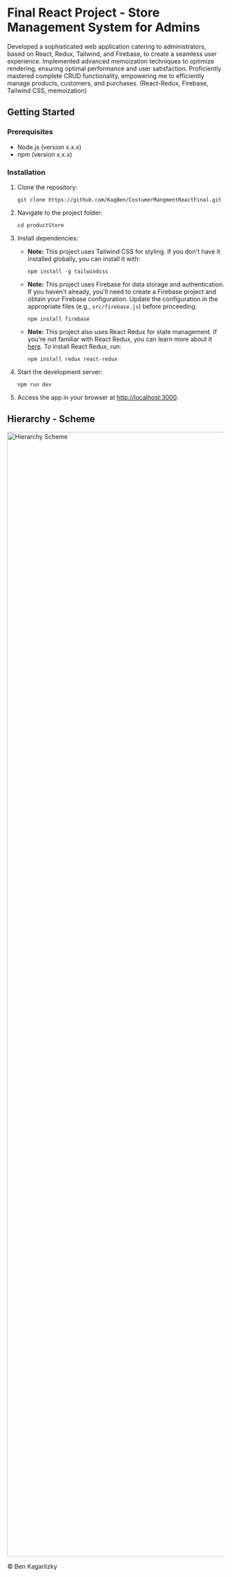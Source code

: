 <div>
  <h1>Final React Project - Store Management System for Admins</h1>

  <p>Developed a sophisticated web application catering to administrators, based on React, Redux, Tailwind, and Firebase, to create a seamless user experience. Implemented advanced memoization techniques to optimize rendering, ensuring optimal performance and user satisfaction. Proficiently mastered complete CRUD functionality, empowering me to efficiently manage products, customers, and purchases. (React-Redux, Firebase, Tailwind CSS, memoization)</p>

  <h2>Getting Started</h2>

  <h3>Prerequisites</h3>
  <ul>
    <li>Node.js (version x.x.x)</li>
    <li>npm (version x.x.x)</li>
  </ul>

  <h3>Installation</h3>
  <ol>
    <li>Clone the repository:</li>
    <pre><code>git clone https://github.com/KagBen/CostumerMangmentReactFinal.git</code></pre>
    <li>Navigate to the project folder:</li>
    <pre><code>cd productStore</code></pre>
    <li>Install dependencies:</li>
    <ul>
      <li><strong>Note:</strong> This project uses Tailwind CSS for styling. If you don't have it installed globally, you can install it with:</li>
      <pre><code>npm install -g tailwindcss</code></pre>
      <li><strong>Note:</strong> This project uses Firebase for data storage and authentication. If you haven't already, you'll need to create a Firebase project and obtain your Firebase configuration. Update the configuration in the appropriate files (e.g., <code>src/firebase.js</code>) before proceeding.</li>
      <pre><code>npm install firebase</code></pre>
      <li><strong>Note:</strong> This project also uses React Redux for state management. If you're not familiar with React Redux, you can learn more about it <a href="https://react-redux.js.org/">here</a>. To install React Redux, run:</li>
      <pre><code>npm install redux react-redux</code></pre>
    </ul>
    <li>Start the development server:</li>
    <pre><code>npm run dev</code></pre>
    <li>Access the app in your browser at <a href="http://localhost:3000">http://localhost:3000</a>.</li>
  </ol>

  <h2>Hierarchy - Scheme</h2>
  <img width="2606" alt="Hierarchy Scheme" src="https://github.com/KagBen/CostumerMangmentReactFinal/assets/53075379/a209c6c8-c2b3-4fcd-bef1-6e06cfe764a9">

  <p>&copy; Ben Kagarlizky</p>
</div>
